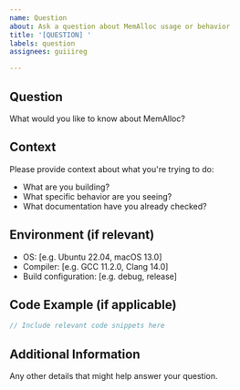 ```yaml
---
name: Question
about: Ask a question about MemAlloc usage or behavior
title: '[QUESTION] '
labels: question
assignees: guiiireg

---
```


## Question
What would you like to know about MemAlloc?

## Context
Please provide context about what you're trying to do:
- What are you building?
- What specific behavior are you seeing?
- What documentation have you already checked?

## Environment (if relevant)
- OS: [e.g. Ubuntu 22.04, macOS 13.0]
- Compiler: [e.g. GCC 11.2.0, Clang 14.0]
- Build configuration: [e.g. debug, release]

## Code Example (if applicable)
```c
// Include relevant code snippets here
```

## Additional Information
Any other details that might help answer your question.
